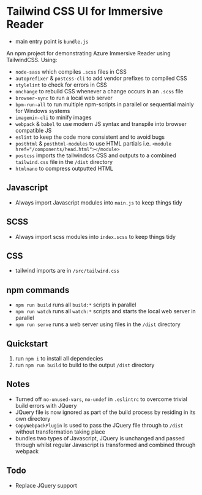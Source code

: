 # Tailwind CSS UI for Immersive Reader
* main entry point is `bundle.js`

An npm project for demonstrating Azure Immersive Reader using TailwindCSS. Using:
* `node-sass` which compiles `.scss` files in CSS
* `autoprefixer` & `postcss-cli` to add vendor prefixes to compiled CSS
* `stylelint` to check for errors in CSS
* `onchange` to rebuild CSS whenever a change occurs in an `.scss` file
* `browser-sync` to run a local web server
* `bpm-run-all` to run multiple npm-scripts in parallel or sequential mainly for Windows systems
* `imagemin-cli` to minify images
* `webpack` & `babel` to use modern JS syntax and transpile into browser compatible JS
* `eslint` to keep the code more consistent and to avoid bugs
* `posthtml` & `posthtml-modules` to use HTML partials i.e. `<module href="/components/head.html"></module>`
* `postcss` imports the tailwindcss CSS and outputs to a combined `tailwind.css` file in the `/dist` directory
* `htmlnano` to compress outputted HTML

## Javascript
* Always import Javascript modules into `main.js` to keep things tidy

## SCSS
* Always import scss modules into `index.scss` to keep things tidy

## CSS
* tailwind imports are in `/src/tailwind.css`

## npm commands
* `npm run build` runs all `build:*` scripts in parallel
* `npm run watch` runs all `watch:*` scripts and starts the local web server in parallel
* `npm run serve` runs a web server using files in the `/dist` directory

## Quickstart
1. run `npm i` to install all dependecies
2. run `npm run build` to build to the output `/dist` directory

## Notes
* Turned off `no-unused-vars`, `no-undef` in `.eslintrc` to overcome trivial build errors with JQuery
* JQuery file is now ignored as part of the build process by residing in its own directory
* `CopyWebpackPlugin` is used to pass the JQuery file through to `/dist` without transformation taking place
* bundles two types of Javascript, JQuery is unchanged and passed through whilst regular Javascript is transformed and combined through webpack

## Todo
* Replace JQuery support


